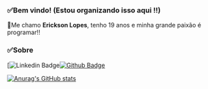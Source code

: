 ### ✅Bem vindo! (Estou organizando isso aqui !!)

👋Me chamo **Erickson Lopes**, tenho 19 anos e minha grande paixão é programar!!

### ✅Sobre 

[![Linkedin Badge](<img alt="LinkedIn" src="https://img.shields.io/badge/linkedin%20-%230077B5.svg?&style=for-the-badge&logo=linkedin&logoColor=white"/>)[![Github Badge](https://img.shields.io/badge/-Github-000?style=flat-square&logo=Github&logoColor=white&link=https://github.com/Erickson-lopes-dev)](https://github.com/Erickson-lopes-dev)


[![Anurag's GitHub stats](https://github-readme-stats.vercel.app/api?username=Erickson-lopes-dev&show_icons=true&theme=tokyonight)](https://github.com/Erickson-lopes-dev/github-readme-stats)
